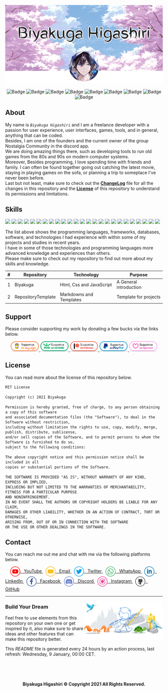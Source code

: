 <!-- Logo (Header) -->
<p align="center">
    <a href="https://github.com/Biyakuga/Biyakuga/tree/main/Images/Backgrounds/Background_001.png">
        <img src="https://github.com/Biyakuga/Biyakuga/blob/main/Images/Backgrounds/Background_001.png"
        title="Background 001 - Sakura Trees with Profile"
        alt="Background" />
    </a>
</p>

<!-- Badges: https://shields.io/ -->
<p align="center">
    <img src="https://badges.pufler.dev/visits/Biyakuga/Biyakuga?style=flat&color=red&logo=github&label=views"
    title="Badge 00 - GitHub Profile Views"
    alt="Badge" />
    <img src="https://img.shields.io/github/downloads/Biyakuga/Biyakuga/total?logo=GitHub"
    title="Badge 01 - GitHub All Releases"
    alt="Badge" />
    <img src="https://img.shields.io/github/contributors/Biyakuga/Biyakuga?logo=GitHub"
    title="Badge 02 - GitHub Contributors"
    alt="Badge" />
    <img src="https://img.shields.io/github/license/Biyakuga/Biyakuga?logo=GitHub"
    title="Badge 03 - GitHub License"
    alt="Badge" />
    <img src="https://img.shields.io/github/issues/Biyakuga/Biyakuga?logo=GitHub"
    title="Badge 04 - GitHub Issues"
    alt="Badge" />
    <img src="https://img.shields.io/github/forks/Biyakuga/Biyakuga?logo=GitHub"
    title="Badge 05 - GitHub All Fforks"
    alt="Badge" />
    <img src="https://img.shields.io/github/v/release/Biyakuga/Biyakuga?logo=GitHub"
    title="Badge 06 - GitHub Release By Date"
    alt="Badge" />
    <img src="https://img.shields.io/github/repo-size/Biyakuga/Biyakuga?label=size&logo=GitHub"
    title="Badge 07 - GitHub Repo Size"
    alt="Badge" />
    <img src="https://img.shields.io/github/stars/Biyakuga/Biyakuga?logo=GitHub"
    title="Badge 08 - GitHub Repo Stars"
    alt="Badge" />
</p>

<!-- About Me -->
## About
My name is _`Biyakuga Higashiri`_ and I am a freelance developer with a passion for user experience, user interfaces, games, tools, and in general, anything that can be coded.<br>
Besides, I am one of the founders and the current owner of the group Nostalgia Community in the discord app.<br>
We are doing amazing things there, such as developing tools to run old games from the 80s and 90s on modern computer systems.<br>
Moreover, Besides programming, I love spending time with friends and family.
I can often be found together going out catching the latest movie, staying in playing games on the sofa, or planning a trip to someplace I've never been before.<br>
Last but not least, make sure to check out the [**ChangeLog**](CHANGELOG.md "Versions File") file for all the changes in this repository and the [**License**](LICENSE.md) of this repository to understand its permissions and limitations.

<!-- My Skills -->
## Skills
<!-- Badges: https://shields.io/ -->
<!-- https://simpleicons.org/ -->
<p>
<!-- Orange -->
<img src="http://img.shields.io/badge/-Postman-ff6c37?style=flat&logo=postman&logoColor=ffffff" />
<img src="http://img.shields.io/badge/-Git-ec5a3d?style=flat&logo=git&logoColor=ffffff" />
<img src="https://img.shields.io/badge/-Html-dd4b25?style=flat&logo=html5&logoColor=ffffff" />
<!-- Red -->
<img src="https://img.shields.io/badge/-MsSql-cc2927?style=flat&logo=microsoft-sql-server&logoColor=ffffff" />
<img src="http://img.shields.io/badge/-Java-ec2024?style=flat&logo=java&logoColor=ffffff" />
<img src="http://img.shields.io/badge/-Angular-d6002f?style=flat&logo=angular&logoColor=ffffff" />
<!-- Yellow -->
<img src="https://img.shields.io/badge/-JavaScript-d5b422?style=flat&logo=javascript&logoColor=ffffff" />
<img src="https://img.shields.io/badge/-MySql-f08d00?style=flat&logo=mysql&logoColor=ffffff" />
<!-- Green -->
<img src="http://img.shields.io/badge/-Spring-6db33f?style=flat&logo=spring&logoColor=ffffff" />
<img src="https://img.shields.io/badge/-MongoDb-4ca449?style=flat&logo=mongodb&logoColor=ffffff" />
<img src="https://img.shields.io/badge/-Node.js-3c873a?style=flat&logo=node.js&logoColor=ffffff" />
<img src="http://img.shields.io/badge/-Vue-41b883?style=flat&logo=vue.js&logoColor=ffffff" />
<!-- Blue -->
<img src="https://img.shields.io/badge/-SqlLite-6cb9e1?style=flat&logo=sqlite&logoColor=ffffff" />
<img src="http://img.shields.io/badge/-Python-407cab?style=flat&logo=python&logoColor=ffffff" />
<img src="https://img.shields.io/badge/-PostgreSql-31648c?style=flat&logo=postgresql&logoColor=ffffff" />
<img src="http://img.shields.io/badge/-TypeScript-2f74c0?style=flat&logo=typescript&logoColor=ffffff" />
<img src="https://img.shields.io/badge/-Jquery-0769AD?style=flat&logo=jQuery&logoColor=ffffff" />
<img src="https://img.shields.io/badge/-Windows-0078d6?style=flat&logo=windows&logoColor=ffffff" />
<img src="https://img.shields.io/badge/-Css-254bdd?style=flat&logo=css3&logoColor=ffffff" />
<!-- Purple -->
<img src="https://img.shields.io/badge/-Bootstrap-563d7c?style=flat&logo=bootstrap&logoColor=ffffff" />
<img src="https://img.shields.io/badge/-Heroku-430098?style=flat&logo=heroku&logoColor=ffffff" />
<img src="http://img.shields.io/badge/-CSharp-2b0169?style=flat&logo=c-sharp&logoColor=ffffff" />
<!-- Black -->
<img src="https://img.shields.io/badge/-GitHub-323232?style=flat&logo=github&logoColor=ededed" />
<img src="https://img.shields.io/badge/-Medium-121212?style=flat&logo=medium&logoColor=ededed" />
<img src="https://img.shields.io/badge/-React-000000?style=flat&logo=react&logoColor=ededed" />
</p>
<p>
The list above shows the programming languages, frameworks, databases, software, and technologies I had experience with within some of my projects and studies in recent years.<br>
I have in some of those technologies and programming languages more advanced knowledge and experiences than others.<br>
Please make sure to check out my repository to find out more about my skills and knowledge.
</p>

<!-- Table (Favorite Repository) -->
| # | Repository         | Technology               | Purpose                |
|---|--------------------|--------------------------|------------------------|
| 1 | Biyakuga           | Html, Css and JavaScript | A General introduction |
| 2 | RepositoryTemplate | Markdowns and Templates  | Template for projects  |

<!-- Widgets Repository Version 01- https://github.com/anuraghazra/github-readme-stats -->
<!--
[![Biyakuga's Github Stats](https://github-readme-stats.vercel.app/api?username=biyakuga&show_icons=true&hide_border=true&bg_color=5d5d5d&title_color=da69ac&text_color=e5e5e5&icon_color=da69ac)](https://github.com/Biyakuga)
[![Most Used Languages](https://github-readme-stats.vercel.app/api/top-langs/?username=biyakuga&layout=compact&hide_border=true&bg_color=5d5d5d&langs_count=7&title_color=5094f0&text_color=e5e5e5&card_width=445)](https://github.com/Biyakuga)
-->

<!-- Widgets Repository Version 02- https://github.com/anuraghazra/github-readme-stats -->
<!--
<p align=center>
    <a href="https://github.com/Biyakuga" title="Biyakuga Github Stats">
       <img height=175 align="center" src="https://github-readme-stats.vercel.app/api?username=biyakuga&show_icons=true&hide_border=false&bg_color=0d1117&title_color=da69ac&text_color=e5e5e5&icon_color=da69ac" />
    </a>
    <a href="https://github.com/Biyakuga" title="Most Used Languages">
     <img height=175 align="center" src="https://github-readme-stats.vercel.app/api/top-langs/?username=biyakuga&layout=compact&hide_border=false&bg_color=0d1117&langs_count=5&title_color=5094f0&text_color=e5e5e5&card_width=370" />
    </a>
</p>
-->

<!-- Programming Languages Statistics
## Statistics
[![Top Langs](https://github-readme-stats.vercel.app/api/top-langs/?username=Biyakuga)](https://github.com/anuraghazra/github-readme-stats)
-->

<!-- Support Me -->
## Support
Please consider supporting my work by donating a few bucks via the links below.

<p align="center">
  <a href="https://www.buymeacoffee.com/" target="_blank">
    <img width="18%" alt="Buy me a coffee" 
    src="https://github.com/Biyakuga/Biyakuga/blob/main/Images/Icons/Support/BuyCoffee.png" />
  </a>
  <a href="https://www.gofundme.com/" target="_blank">
    <img width="18%" alt="Please GoFundMe" 
    src="https://github.com/Biyakuga/Biyakuga/blob/main/Images/Icons/Support/GoFundMe.png" />
  </a>
  <a href="https://www.patreon.com/" target="_blank">
    <img width="18%" alt="Support on Patreon" 
    src="https://github.com/Biyakuga/Biyakuga/blob/main/Images/Icons/Support/Patreon.png" />
  </a>
  <a href="https://www.paypal.com" target="_blank">
      <img width="18%" alt="Donate with Paypal" 
      src="https://github.com/Biyakuga/Biyakuga/blob/main/Images/Icons/Support/PayPal.png" />
  </a>
  <a href="https://github.com/sponsors/" target="_blank">
      <img width="18%" alt="Sponsor Me" 
      src="https://github.com/Biyakuga/Biyakuga/blob/main/Images/Icons/Support/Sponsor.png" />
  </a>
</p>

<!-- Repository License -->
## License
You can read more about the license of this repository below.

    MIT License
    
    Copyright (c) 2021 Biyakuga

    Permission is hereby granted, free of charge, to any person obtaining a copy of this software
    and associated documentation files (the "Software"), to deal in the Software without restriction,
    including without limitation the rights to use, copy, modify, merge, publish, distribute, sublicense,
    and/or sell copies of the Software, and to permit persons to whom the Software is furnished to do so,
    subject to the following conditions:

    The above copyright notice and this permission notice shall be included in all
    copies or substantial portions of the Software.

    THE SOFTWARE IS PROVIDED "AS IS", WITHOUT WARRANTY OF ANY KIND, EXPRESS OR IMPLIED,
    INCLUDING BUT NOT LIMITED TO THE WARRANTIES OF MERCHANTABILITY, FITNESS FOR A PARTICULAR PURPOSE
    AND NONINFRINGEMENT.
    IN NO EVENT SHALL THE AUTHORS OR COPYRIGHT HOLDERS BE LIABLE FOR ANY CLAIM,
    DAMAGES OR OTHER LIABILITY, WHETHER IN AN ACTION OF CONTRACT, TORT OR OTHERWISE,
    ARISING FROM, OUT OF OR IN CONNECTION WITH THE SOFTWARE
    OR THE USE OR OTHER DEALINGS IN THE SOFTWARE.

<!-- Contact Me -->
## Contact
You can reach me out me and chat with me via the following platforms below.
<p>
    &nbsp;
    &nbsp;
<a align="center" href="https://www.youtube.com/"> 
    <img align="center" high="32" width="32"
    src="https://github.com/Biyakuga/Biyakuga/blob/main/Images/Icons/Contact/Youtube.png" 
    title="Icon 01 - YouTube"
    alt="Icon"> &nbsp; YouTube
</a>
    &nbsp;
<a align="center" href="https://outlook.com/"> 
    <img align="center" high="32" width="32" 
    src="https://github.com/Biyakuga/Biyakuga/blob/main/Images/Icons/Contact/Mail.png" 
    title="Icon 02 - Email" 
    alt="Icon"> &nbsp; Email
</a>
    &nbsp;
<a align="center" href="https://www.twitter.com/"> 
    <img align="center" high="32" width="32"
    src="https://github.com/Biyakuga/Biyakuga/blob/main/Images/Icons/Contact/Twitter.png" 
    title="Icon 03 - Twitter"
    alt="Icon"> &nbsp; Twitter
</a>
    &nbsp;
<a align="center" href="https://www.whatsapp.com/"> 
    <img align="center" high="32" width="32"
    src="https://github.com/Biyakuga/Biyakuga/blob/main/Images/Icons/Contact/Whatsapp.png" 
    title="Icon 04 - Whatsapp"
    alt="Icon"> &nbsp; WhatsApp
</a>
    &nbsp;
<a align="center" href="https://linkedin.com/"> 
    <img align="center" high="32" width="32"
    src="https://github.com/Biyakuga/Biyakuga/blob/main/Images/Icons/Contact/Linkedin.png" 
    title="Icon 05 - Linkedin"
    alt="Icon"> &nbsp; LinkedIn
</a>
    &nbsp;
<a align="center" href="https://www.facebook.com/"> 
    <img align="center" high="32" width="32"
    src="https://github.com/Biyakuga/Biyakuga/blob/main/Images/Icons/Contact/Facebook.png" 
    title="Icon 06 - Facebook"
    alt="Icon"> &nbsp; Facebook
</a>
    &nbsp;
<a align="center" href="https://discordapp.com/"> 
    <img align="center" high="32" width="32"
    src="https://github.com/Biyakuga/Biyakuga/blob/main/Images/Icons/Contact/Discord.png" 
    title="Icon 07 - Discord"
    alt="Icon"> &nbsp; Discord
</a>
    &nbsp;
<a align="center" href="https://www.instagram.com/"> 
    <img align="center" high="32" width="32"
    src="https://github.com/Biyakuga/Biyakuga/blob/main/Images/Icons/Contact/Instagram.png" 
    title="Icon 08 - Instagram"
    alt="Icon"> &nbsp; Instagram
</a>
    &nbsp;
<a align="center" href="https://github.com/"> 
    <img align="center" high="32" width="32" 
    src="https://github.com/Biyakuga/Biyakuga/blob/main/Images/Icons/Contact/Github.png" 
    title="Icon 09 - GitHub"
    alt="Icon"> &nbsp; GitHub
</a>
</p>

<!-- Extra (Footer) -->
---
<img width="50%" align="right" alt="Github" src="https://github.com/Biyakuga/Biyakuga/blob/main/Images/Backgrounds/Background_002.png" />
<h3>Build Your Dream</h3>
<p align="left">Feel free to use elements from this repository on your own one or get inspired by it, also make sure to share ideas and other features that can make this repository better.</p>
<p align="left">This <i>README</i> file is generated every 24 hours by an action process, last refresh: Wednesday, 9 January, 00:00 CET.</p><br><br><br>
<p align="center"><b>Biyakuga Higashiri © Copyright 2021 All Rights Reserved.</b></p>
